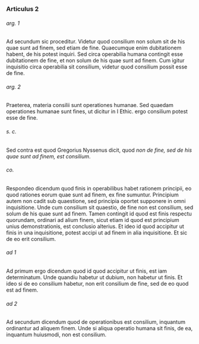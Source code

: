 ### Articulus 2

###### arg. 1
Ad secundum sic proceditur. Videtur quod consilium non solum sit de his quae sunt ad finem, sed etiam de fine. Quaecumque enim dubitationem habent, de his potest inquiri. Sed circa operabilia humana contingit esse dubitationem de fine, et non solum de his quae sunt ad finem. Cum igitur inquisitio circa operabilia sit consilium, videtur quod consilium possit esse de fine.

###### arg. 2
Praeterea, materia consilii sunt operationes humanae. Sed quaedam operationes humanae sunt fines, ut dicitur in I Ethic. ergo consilium potest esse de fine.

###### s. c.
Sed contra est quod Gregorius Nyssenus dicit, quod *non de fine, sed de his quae sunt ad finem, est consilium*.

###### co.
Respondeo dicendum quod finis in operabilibus habet rationem principii, eo quod rationes eorum quae sunt ad finem, ex fine sumuntur. Principium autem non cadit sub quaestione, sed principia oportet supponere in omni inquisitione. Unde cum consilium sit quaestio, de fine non est consilium, sed solum de his quae sunt ad finem. Tamen contingit id quod est finis respectu quorundam, ordinari ad alium finem, sicut etiam id quod est principium unius demonstrationis, est conclusio alterius. Et ideo id quod accipitur ut finis in una inquisitione, potest accipi ut ad finem in alia inquisitione. Et sic de eo erit consilium.

###### ad 1
Ad primum ergo dicendum quod id quod accipitur ut finis, est iam determinatum. Unde quandiu habetur ut dubium, non habetur ut finis. Et ideo si de eo consilium habetur, non erit consilium de fine, sed de eo quod est ad finem.

###### ad 2
Ad secundum dicendum quod de operationibus est consilium, inquantum ordinantur ad aliquem finem. Unde si aliqua operatio humana sit finis, de ea, inquantum huiusmodi, non est consilium.

